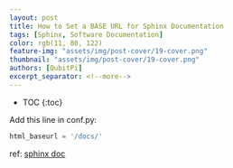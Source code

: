 ```yaml
---
layout: post
title: How to Set a BASE URL for Sphinx Documentation
tags: [Sphinx, Software Documentation]
color: rgb(11, 80, 122)
feature-img: "assets/img/post-cover/19-cover.png"
thumbnail: "assets/img/post-cover/19-cover.png"
authors: [QubitPi]
excerpt_separator: <!--more-->
---
```


<!--more-->

* TOC
{:toc}

Add this line in conf.py:

```python
html_baseurl = '/docs/'
```

ref: [sphinx doc](https://www.sphinx-doc.org/en/master/usage/configuration.html)
